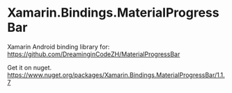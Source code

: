 # Xamarin.Bindings.MaterialProgressBar
Xamarin Android binding library for: https://github.com/DreaminginCodeZH/MaterialProgressBar

Get it on nuget.
https://www.nuget.org/packages/Xamarin.Bindings.MaterialProgressBar/1.1.7
